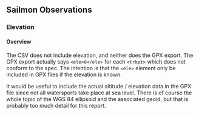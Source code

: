 ## Sailmon Observations

### Elevation

#### Overview

The CSV does not include elevation, and neither does the GPX export. The GPX export actually says `<ele>0</ele>` for each `<trkpt>` which does not conform to the spec. The intention is that the `<ele>` element only be included in GPX files if the elevation is known.

It would be useful to include the actual altitude / elevation data in the GPX file since not all watersports take place at sea level. There is of course the whole topic of the WGS 84 ellipsoid and the associated geoid, but that is probably too much detail for this report.